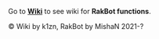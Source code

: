 Go to **[Wiki](https://github.com/k1zn/RakBot/wiki/RakBot-Wiki)** to see wiki for **RakBot functions**.

© Wiki by k1zn, RakBot by MishaN 2021-?
